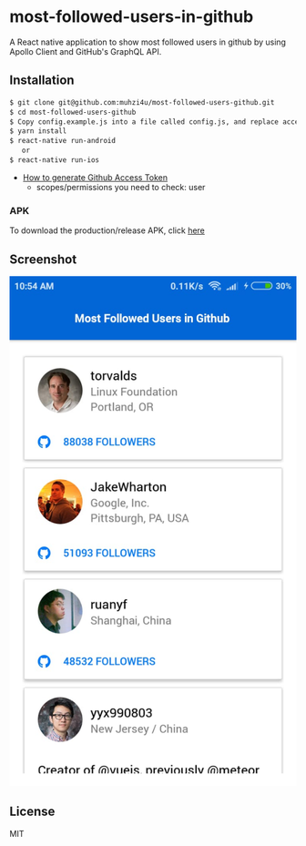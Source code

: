 # most-followed-users-in-github

A React native application to show most followed users in github by using Apollo Client and GitHub's GraphQL API.

## Installation

```sh
$ git clone git@github.com:muhzi4u/most-followed-users-github.git
$ cd most-followed-users-github
$ Copy config.example.js into a file called config.js, and replace accessToken with your token
$ yarn install
$ react-native run-android
   or
$ react-native run-ios

```

- [How to generate Github Access Token](https://help.github.com/articles/creating-a-personal-access-token-for-the-command-line/)
  - scopes/permissions you need to check: user

### APK

To download the production/release APK, click [here](https://github.com/react-native-material-design/demo-app/raw/master/app-release.apk)

## Screenshot

![Home Page](example/home.jpeg 'Home Page')

## License

MIT
